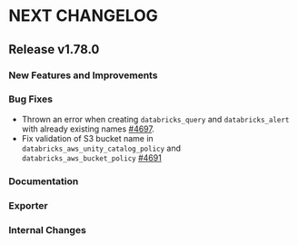# NEXT CHANGELOG

## Release v1.78.0

### New Features and Improvements

### Bug Fixes

 * Thrown an error when creating `databricks_query` and `databricks_alert` with already existing names [#4697](https://github.com/databricks/terraform-provider-databricks/pull/4697).
 * Fix validation of S3 bucket name in `databricks_aws_unity_catalog_policy` and `databricks_aws_bucket_policy` [#4691](https://github.com/databricks/terraform-provider-databricks/pull/4691)

### Documentation

### Exporter

### Internal Changes
